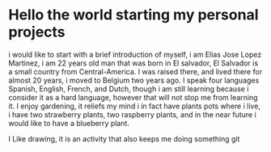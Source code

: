 # Hello the world starting my personal projects

i would like to start with a brief introduction of myself, i am Elias Jose Lopez Martinez, i am 22 years old man that was born in El salvador, El Salvador is a small country from Central-America. I was raised there, and lived there for almost 20 years, i moved to Belgium two years ago. I speak four languages Spanish, English, French, and Dutch, though i am still learning because i consider it as a hard language, however that will not stop me from learning it. I enjoy gardening, it reliefs my mind i in fact have plants pots where i live, i have two strawberry plants, two raspberry plants, and in the near future i would like to have a blueberry plant.

I Like drawing, it is an activity that also keeps me doing something
git
